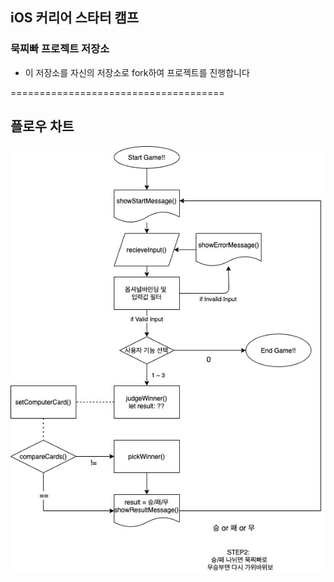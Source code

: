 ## iOS 커리어 스타터 캠프

### 묵찌빠 프로젝트 저장소

- 이 저장소를 자신의 저장소로 fork하여 프로젝트를 진행합니다

=====================================
## 플로우 차트
![flowChart](./image/FlowChart.jpg)
